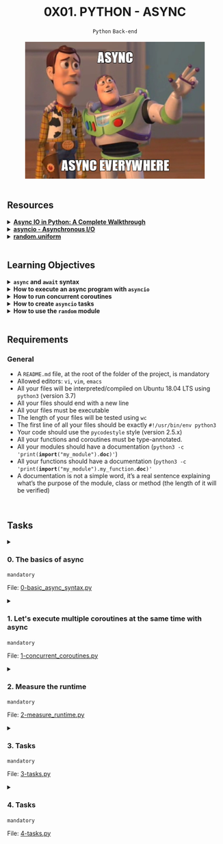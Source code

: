 <h1 align="center"><b>0X01. PYTHON - ASYNC</b></h1>
<div align="center"><code>Python</code> <code>Back-end</code></div>

<br>
<div align="center"><img alt="" src="https://github.com/codenvibes/alx-backend-python/blob/master/0x01-python_async_function/images/4aeaa9c3cb1f316c05c4.png"></div>

<!-- <br>
<hr>
<h3><a href=>Notes</a></h3>
<hr> -->


<!--==================================================-->
<br>

## Resources
<details>
<summary><b><a href="https://realpython.com/async-io-python/">Async IO in Python: A Complete Walkthrough</a></b></summary><br>


<br><p align="center">※※※※※※※※※※※※</p><br>
</details>


<details>
<summary><b><a href="https://docs.python.org/3/library/asyncio.html">asyncio - Asynchronous I/O</a></b></summary><br>


<br><p align="center">※※※※※※※※※※※※</p><br>
</details>


<details>
<summary><b><a href="https://docs.python.org/3/library/random.html#random.uniform">random.uniform</a></b></summary><br>


<br><p align="center">※※※※※※※※※※※※</p><br>
</details>



<!--==================================================-->
<br>

## Learning Objectives
<details>
<summary><b><a href=" "> </a><code>async</code> and <code>await</code> syntax</b></summary><br>

In Python, `async` and `await` are used to write asynchronous code, which allows for concurrency without having to use threads or processes. This can be particularly useful for I/O-bound tasks such as network requests, file I/O, or any operations that would benefit from being able to pause and resume execution. Here's a detailed explanation of how `async` and `await` work:

### `async` Syntax

The `async` keyword is used to define an asynchronous function, which is a function that returns a coroutine. A coroutine is a special type of function that can pause its execution to allow other tasks to run.

```python
async def my_async_function():
    print("Hello")
    await asyncio.sleep(1)
    print("World")
```

In the example above, `my_async_function` is defined as an asynchronous function using the `async` keyword. Inside this function, `await` is used to pause its execution until the `asyncio.sleep(1)` coroutine is complete.

### `await` Syntax

The `await` keyword is used to pause the execution of an `async` function until the awaited coroutine is done. It can only be used inside `async` functions.

```python
import asyncio

async def say_hello():
    print("Hello")
    await asyncio.sleep(1)
    print("World")

async def main():
    await say_hello()

# Run the main function
asyncio.run(main())
```

In this example, the `say_hello` function is defined as an asynchronous function. The `main` function calls `say_hello` using `await`, meaning it will wait for `say_hello` to complete before continuing. The `asyncio.run(main())` line is used to run the `main` coroutine and start the event loop.

### Using `async` and `await` with I/O Bound Operations

Asynchronous code is particularly useful for I/O-bound operations. Here is an example using `aiohttp` to make asynchronous HTTP requests:

```python
import aiohttp
import asyncio

async def fetch_url(url):
    async with aiohttp.ClientSession() as session:
        async with session.get(url) as response:
            return await response.text()

async def main():
    url = 'https://www.example.com'
    html = await fetch_url(url)
    print(html)

# Run the main function
asyncio.run(main())
```

In this example, `fetch_url` is an asynchronous function that fetches the content of a URL using `aiohttp`. The `main` function calls `fetch_url` and prints the result.

### Concurrent Execution with `asyncio.gather`

To run multiple asynchronous tasks concurrently, you can use `asyncio.gather`:

```python
async def say_hello():
    print("Hello")
    await asyncio.sleep(1)
    print("World")

async def say_goodbye():
    print("Goodbye")
    await asyncio.sleep(2)
    print("Cruel World")

async def main():
    await asyncio.gather(say_hello(), say_goodbye())

# Run the main function
asyncio.run(main())
```

In this example, `say_hello` and `say_goodbye` run concurrently. The `asyncio.gather` function takes multiple coroutines and runs them in parallel.

### Error Handling in Asynchronous Code

You can handle errors in asynchronous code using try-except blocks:

```python
async def risky_operation():
    await asyncio.sleep(1)
    raise ValueError("Something went wrong!")

async def main():
    try:
        await risky_operation()
    except ValueError as e:
        print(f"Caught an error: {e}")

# Run the main function
asyncio.run(main())
```

In this example, if `risky_operation` raises an exception, it is caught and handled in the `main` function.

These examples demonstrate the basics of using `async` and `await` in Python to write asynchronous, non-blocking code.

<br><p align="center">※※※※※※※※※※※※</p><br>
</details>


<details>
<summary><b><a href=" "> </a>How to execute an async program with <code>asyncio</code></b></summary><br>

Executing an async program in Python using `asyncio` involves creating one or more asynchronous functions (coroutines) and then running these functions within an event loop. Here is a step-by-step guide to executing an async program with `asyncio`:

### Step 1: Define Asynchronous Functions

Define the asynchronous functions (coroutines) that will perform the tasks you want to run concurrently. Use the `async` keyword to define these functions and `await` to pause their execution until the awaited task is complete.

```python
import asyncio

async def async_task_1():
    print("Task 1 started")
    await asyncio.sleep(1)
    print("Task 1 finished")

async def async_task_2():
    print("Task 2 started")
    await asyncio.sleep(2)
    print("Task 2 finished")
```

### Step 2: Define the Main Coroutine

Create a main coroutine that will run the asynchronous tasks. Use `asyncio.gather` to run multiple coroutines concurrently if needed.

```python
async def main():
    await asyncio.gather(
        async_task_1(),
        async_task_2()
    )
```

### Step 3: Run the Main Coroutine

Use `asyncio.run` to execute the main coroutine. This function starts the event loop, runs the specified coroutine, and closes the loop when the coroutine is finished.

```python
if __name__ == "__main__":
    asyncio.run(main())
```

### Full Example

Here is a complete example combining all the steps:

```python
import asyncio

async def async_task_1():
    print("Task 1 started")
    await asyncio.sleep(1)
    print("Task 1 finished")

async def async_task_2():
    print("Task 2 started")
    await asyncio.sleep(2)
    print("Task 2 finished")

async def main():
    await asyncio.gather(
        async_task_1(),
        async_task_2()
    )

if __name__ == "__main__":
    asyncio.run(main())
```

### Explanation

1. **Define Asynchronous Functions**:
   - `async_task_1` and `async_task_2` are defined as asynchronous functions using the `async` keyword.
   - They use `await asyncio.sleep(x)` to simulate a delay, representing an asynchronous task.

2. **Define the Main Coroutine**:
   - The `main` coroutine is defined to manage and run multiple asynchronous tasks concurrently using `asyncio.gather`.

3. **Run the Main Coroutine**:
   - `asyncio.run(main())` is used to run the `main` coroutine. This starts the event loop, executes `main`, and stops the loop when `main` completes.


<br><p align="center">※※※※※※※※※※※※</p><br>
</details>


<details>
<summary><b><a href=" "> </a>How to run concurrent coroutines</b></summary><br>


<br><p align="center">※※※※※※※※※※※※</p><br>
</details>


<details>
<summary><b><a href=" "> </a>How to create <code>asyncio</code> tasks</b></summary><br>


<br><p align="center">※※※※※※※※※※※※</p><br>
</details>


<details>
<summary><b><a href=" "> </a>How to use the <code>random</code> module</b></summary><br>


<br><p align="center">※※※※※※※※※※※※</p><br>
</details>



<!--==================================================-->
<br>

## Requirements
<h3>General</h3>

- A <code>README.md</code> file, at the root of the folder of the project, is mandatory
- Allowed editors: <code>vi</code>, <code>vim</code>, <code>emacs</code>
- All your files will be interpreted/compiled on Ubuntu 18.04 LTS using <code>python3</code> (version 3.7)
- All your files should end with a new line
- All your files must be executable
- The length of your files will be tested using <code>wc</code>
- The first line of all your files should be exactly <code>#!/usr/bin/env python3</code>
- Your code should use the <code>pycodestyle</code> style (version 2.5.x)
- All your functions and coroutines must be type-annotated.
- All your modules should have a documentation (<code>python3 -c 'print(__import__("my_module").__doc__)'</code>)
- All your functions should have a documentation (<code>python3 -c 'print(__import__("my_module").my_function.__doc__)'</code>
- A documentation is not a simple word, it’s a real sentence explaining what’s the purpose of the module, class or method (the length of it will be verified)

<!--==================================================-->
<br>

## Tasks
<details>
<summary>

### 0. The basics of async
`mandatory`

File: [0-basic_async_syntax.py]()
</summary>

<p>Write an asynchronous coroutine that takes in an integer argument (<code>max_delay</code>, with a default value of 10) named <code>wait_random</code> that waits for a random delay between 0 and <code>max_delay</code> (included and float value) seconds and eventually returns it.</p>

<p>Use the <code>random</code> module.</p>

<pre><code>bob@dylan:~$ cat 0-main.py
#!/usr/bin/env python3

import asyncio

wait_random = __import__('0-basic_async_syntax').wait_random

print(asyncio.run(wait_random()))
print(asyncio.run(wait_random(5)))
print(asyncio.run(wait_random(15)))

bob@dylan:~$ ./0-main.py
9.034261504534394
1.6216525464615306
10.634589756751769
</code></pre>


</details>

<details>
<summary>

### 1. Let's execute multiple coroutines at the same time with async
`mandatory`

File: [1-concurrent_coroutines.py]()
</summary>

<p>Import <code>wait_random</code> from the previous python file that you’ve written and write an async routine called <code>wait_n</code> that takes in 2 int arguments (in this order): <code>n</code> and <code>max_delay</code>. You will spawn <code>wait_random</code> <code>n</code> times with the specified <code>max_delay</code>.</p>

<p><code>wait_n</code> should return the list of all the delays (float values). The list of the delays should be in ascending order without using <code>sort()</code> because of concurrency.</p>

<pre><code>bob@dylan:~$ cat 1-main.py
#!/usr/bin/env python3
'''
Test file for printing the correct output of the wait_n coroutine
'''
import asyncio

wait_n = __import__('1-concurrent_coroutines').wait_n

print(asyncio.run(wait_n(5, 5)))
print(asyncio.run(wait_n(10, 7)))
print(asyncio.run(wait_n(10, 0)))

bob@dylan:~$ ./1-main.py
[0.9693881173832269, 1.0264573845731002, 1.7992690129519855, 3.641373003434587, 4.500011569340617]
[0.07256214141415429, 1.518551245602588, 3.355762808432721, 3.7032593997182923, 3.7796178143655546, 4.744537840582318, 5.50781365463315, 5.758942587637626, 6.109707751654879, 6.831351588271327]
[0.0, 0.0, 0.0, 0.0, 0.0, 0.0, 0.0, 0.0, 0.0, 0.0]
</code></pre>

<p>The output for your answers might look a little different and that’s okay.</p>


</details>

<details>
<summary>

### 2. Measure the runtime
`mandatory`

File: [2-measure_runtime.py]()
</summary>

<p>From the previous file, import <code>wait_n</code> into <code>2-measure_runtime.py</code>.</p>

<p>Create a <code>measure_time</code> function with integers <code>n</code> and <code>max_delay</code> as arguments that measures the total execution time for <code>wait_n(n, max_delay)</code>, and returns <code>total_time / n</code>.  Your function should return a float.</p>

<p>Use the <code>time</code> module to measure an approximate elapsed time.</p>

<pre><code>bob@dylan:~$ cat 2-main.py
#!/usr/bin/env python3

measure_time = __import__('2-measure_runtime').measure_time

n = 5
max_delay = 9

print(measure_time(n, max_delay))

bob@dylan:~$ ./2-main.py
1.759705400466919
</code></pre>


</details>

<details>
<summary>

### 3. Tasks
`mandatory`

File: [3-tasks.py]()
</summary>

<p>Import <code>wait_random</code> from <code>0-basic_async_syntax</code>.</p>

<p>Write a function (do not create an async function, use the regular function syntax to do this) <code>task_wait_random</code> that takes an integer <code>max_delay</code> and returns a <code>asyncio.Task</code>.</p>

<pre><code>bob@dylan:~$ cat 3-main.py
#!/usr/bin/env python3

import asyncio

task_wait_random = __import__('3-tasks').task_wait_random


async def test(max_delay: int) -&gt; float:
    task = task_wait_random(max_delay)
    await task
    print(task.__class__)

asyncio.run(test(5))

bob@dylan:~$ ./3-main.py
&lt;class '_asyncio.Task'&gt;
</code></pre>


</details>

<details>
<summary>

### 4. Tasks
`mandatory`

File: [4-tasks.py]()
</summary>

<p>Take the code from <code>wait_n</code> and alter it into a new function <code>task_wait_n</code>.  The code is nearly identical to <code>wait_n</code> except <code>task_wait_random</code> is being called.</p>

<pre><code>bob@dylan:~$ cat 4-main.py
#!/usr/bin/env python3

import asyncio

task_wait_n = __import__('4-tasks').task_wait_n

n = 5
max_delay = 6
print(asyncio.run(task_wait_n(n, max_delay)))

bob@dylan:~$ ./4-main.py
[0.2261658205652346, 1.1942770588220557, 1.8410422186086628, 2.1457353803430523, 4.002505454641153]
</code></pre>


</details>

